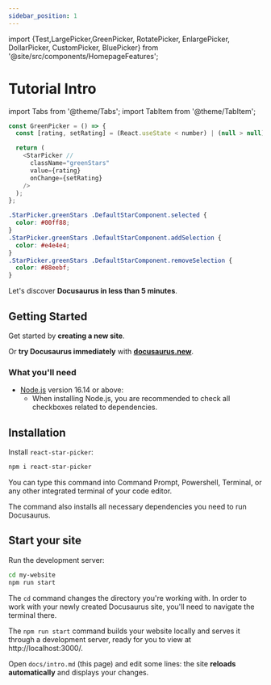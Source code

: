 ```yaml
---
sidebar_position: 1
---
```


import {Test,LargePicker,GreenPicker, RotatePicker, EnlargePicker, DollarPicker, CustomPicker, BluePicker} from '@site/src/components/HomepageFeatures';

<Test />
<LargePicker />
<GreenPicker />
<RotatePicker />
<EnlargePicker />
<DollarPicker />
<CustomPicker />
<BluePicker />

# Tutorial Intro

import Tabs from '@theme/Tabs';
import TabItem from '@theme/TabItem';

<Tabs>
<TabItem value="jsx" label="JSX">

```js
const GreenPicker = () => {
  const [rating, setRating] = (React.useState < number) | (null > null);

  return (
    <StarPicker //
      className="greenStars"
      value={rating}
      onChange={setRating}
    />
  );
};
```

</TabItem>
<TabItem value="css" label="CSS">

```css
.StarPicker.greenStars .DefaultStarComponent.selected {
  color: #00ff88;
}
.StarPicker.greenStars .DefaultStarComponent.addSelection {
  color: #e4e4e4;
}
.StarPicker.greenStars .DefaultStarComponent.removeSelection {
  color: #88eebf;
}
```

</TabItem>
</Tabs>

Let's discover **Docusaurus in less than 5 minutes**.

## Getting Started

Get started by **creating a new site**.

Or **try Docusaurus immediately** with **[docusaurus.new](https://docusaurus.new)**.

### What you'll need

- [Node.js](https://nodejs.org/en/download/) version 16.14 or above:
  - When installing Node.js, you are recommended to check all checkboxes related to dependencies.

## Installation

Install `react-star-picker`:

```bash
npm i react-star-picker
```

You can type this command into Command Prompt, Powershell, Terminal, or any other integrated terminal of your code editor.

The command also installs all necessary dependencies you need to run Docusaurus.

## Start your site

Run the development server:

```bash
cd my-website
npm run start
```

The `cd` command changes the directory you're working with. In order to work with your newly created Docusaurus site, you'll need to navigate the terminal there.

The `npm run start` command builds your website locally and serves it through a development server, ready for you to view at http://localhost:3000/.

Open `docs/intro.md` (this page) and edit some lines: the site **reloads automatically** and displays your changes.
